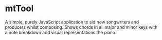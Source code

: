 # mtTool

A simple, purely JavaScript application to aid new songwriters and producers whilst composing.
Shows chords in all major and minor keys with a note breakdown and visual representations the piano.
